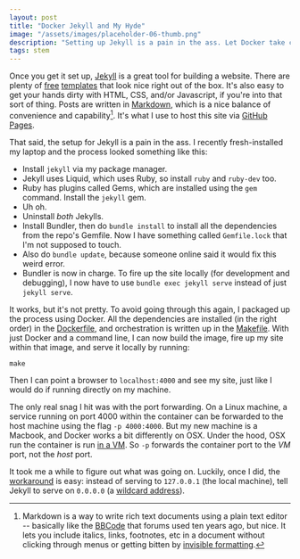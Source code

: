 ```yaml
---
layout: post
title: "Docker Jekyll and My Hyde"
image: "/assets/images/placeholder-06-thumb.png"
description: "Setting up Jekyll is a pain in the ass. Let Docker take care of it for you."
tags: stem
---
```


Once you get it set up, [Jekyll](https://jekyllrb.com/) is a great tool for building a website. There are plenty of [free](https://jekyllthemes.io/free) [templates](http://jekyllthemes.org/) that look nice right out of the box. It's also easy to get your hands dirty with HTML, CSS, and/or Javascript, if you're into that sort of thing. Posts are written in [Markdown](https://en.wikipedia.org/wiki/Markdown#Example), which is a nice balance of convenience and capability[^1]. It's what I use to host this site via [GitHub Pages](https://pages.github.com/). 

[^1]: Markdown is a way to write rich text documents using a plain text editor -- basically like the [BBCode](https://en.wikipedia.org/wiki/BBCode) that forums used ten years ago, but nice. It lets you include italics, links, footnotes, etc in a document without clicking through menus or getting bitten by [invisible formatting](https://xkcd.com/2109/). 

That said, the setup for Jekyll is a pain in the ass. I recently fresh-installed my laptop and the process looked something like this:

- Install `jekyll` via my package manager. 
- Jekyll uses Liquid, which uses Ruby, so install `ruby` and `ruby-dev` too. 
- Ruby has plugins called Gems, which are installed using the `gem` command. Install the `jekyll` gem. 
- Uh oh. 
- Uninstall *both* Jekylls. 
- Install Bundler, then do `bundle install` to install all the dependencies from the repo's Gemfile. Now I have something called `Gemfile.lock` that I'm not supposed to touch. 
- Also do `bundle update`, because someone online said it would fix this weird error. 
- Bundler is now in charge. To fire up the site locally (for development and debugging), I now have to use `bundle exec jekyll serve` instead of just `jekyll serve`. 

It works, but it's not pretty. To avoid going through this again, I packaged up the process using Docker. All the dependencies are installed (in the right order) in the [Dockerfile](https://github.com/charles-uno/charles-uno.github.io/blob/master/Dockerfile), and orchestration is written up in the [Makefile](https://github.com/charles-uno/charles-uno.github.io/blob/master/Makefile). With just Docker and a command line, I can now build the image, fire up my site within that image, and serve it locally by running:

```
make
```

Then I can point a browser to `localhost:4000` and see my site, just like I would do if running directly on my machine. 

The only real snag I hit was with the port forwarding. On a Linux machine, a service running on port 4000 within the container can be forwarded to the host machine using the flag `-p 4000:4000`. But my new machine is a Macbook, and Docker works a bit differently on OSX. Under the hood, OSX run the container is run [in a VM](https://docs.docker.com/docker-for-mac/networking/). So `-p` forwards the container port to the *VM* port, not the *host* port. 

It took me a while to figure out what was going on. Luckily, once I did, the [workaround](https://forums.docker.com/t/using-localhost-for-to-access-running-container/3148/9) is easy: instead of serving to `127.0.0.1` (the local machine), tell Jekyll to serve on `0.0.0.0` (a [wildcard address](https://www.howtogeek.com/225487/what-is-the-difference-between-127.0.0.1-and-0.0.0.0/)). 

